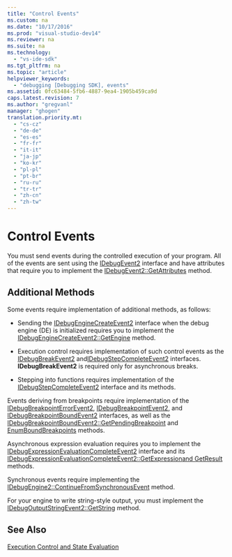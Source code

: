 ```yaml
---
title: "Control Events"
ms.custom: na
ms.date: "10/17/2016"
ms.prod: "visual-studio-dev14"
ms.reviewer: na
ms.suite: na
ms.technology: 
  - "vs-ide-sdk"
ms.tgt_pltfrm: na
ms.topic: "article"
helpviewer_keywords: 
  - "debugging [Debugging SDK], events"
ms.assetid: 0fc63484-5fb6-4887-9ea4-1905b459ca9d
caps.latest.revision: 7
ms.author: "gregvanl"
manager: "ghogen"
translation.priority.mt: 
  - "cs-cz"
  - "de-de"
  - "es-es"
  - "fr-fr"
  - "it-it"
  - "ja-jp"
  - "ko-kr"
  - "pl-pl"
  - "pt-br"
  - "ru-ru"
  - "tr-tr"
  - "zh-cn"
  - "zh-tw"
---
```

# Control Events
You must send events during the controlled execution of your program. All of the events are sent using the [IDebugEvent2](../extensibility/idebugevent2.md) interface and have attributes that require you to implement the [IDebugEvent2::GetAttributes](../extensibility/idebugevent2--getattributes.md) method.  
  
## Additional Methods  
 Some events require implementation of additional methods, as follows:  
  
-   Sending the [IDebugEngineCreateEvent2](../extensibility/idebugenginecreateevent2.md) interface when the debug engine (DE) is initialized requires you to implement the [IDebugEngineCreateEvent2::GetEngine](../extensibility/idebugenginecreateevent2--getengine.md) method.  
  
-   Execution control requires implementation of such control events as the [IDebugBreakEvent2](../extensibility/idebugbreakevent2.md) and[IDebugStepCompleteEvent2](../extensibility/idebugstepcompleteevent2.md) interfaces. **IDebugBreakEvent2** is required only for asynchronous breaks.  
  
-   Stepping into functions requires implementation of the [IDebugStepCompleteEvent2](../extensibility/idebugstepcompleteevent2.md) interface and its methods.  
  
 Events deriving from breakpoints require implementation of the [IDebugBreakpointErrorEvent2](../extensibility/idebugbreakpointerrorevent2.md), [IDebugBreakpointEvent2](../extensibility/idebugbreakpointevent2.md), and [IDebugBreakpointBoundEvent2](../extensibility/idebugbreakpointboundevent2.md) interfaces, as well as the [IDebugBreakpointBoundEvent2::GetPendingBreakpoint](../extensibility/idebugbreakpointboundevent2--getpendingbreakpoint.md) and [EnumBoundBreakpoints](../extensibility/idebugbreakpointboundevent2--enumboundbreakpoints.md) methods.  
  
 Asynchronous expression evaluation requires you to implement the [IDebugExpressionEvaluationCompleteEvent2](../extensibility/idebugexpressionevaluationcompleteevent2.md) interface and its [IDebugExpressionEvaluationCompleteEvent2::GetExpression](../extensibility/idebugexpressionevaluationcompleteevent2--getexpression.md)[and GetResult](../extensibility/idebugexpressionevaluationcompleteevent2--getresult.md) methods.  
  
 Synchronous events require implementing the [IDebugEngine2::ContinueFromSynchronousEvent](../extensibility/idebugengine2--continuefromsynchronousevent.md) method.  
  
 For your engine to write string-style output, you must implement the [IDebugOutputStringEvent2::GetString](../extensibility/idebugoutputstringevent2--getstring.md) method.  
  
## See Also  
 [Execution Control and State Evaluation](../extensibility/execution-control-and-state-evaluation.md)